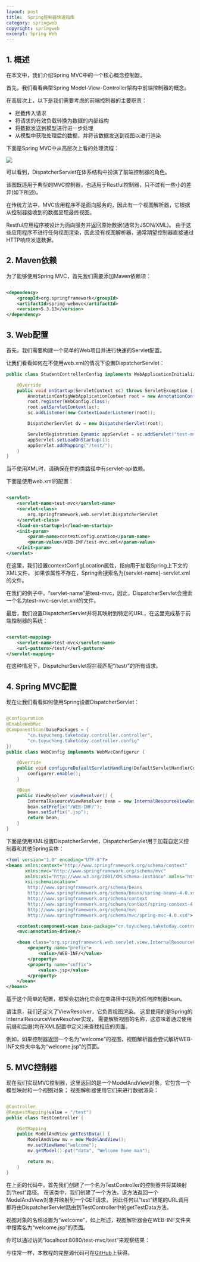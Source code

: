 ```yaml
---
layout: post
title:  Spring控制器快速指南
category: springweb
copyright: springweb
excerpt: Spring Web
---
```


## 1. 概述

在本文中，我们介绍Spring MVC中的一个核心概念控制器。

首先，我们看看典型Spring Model-View-Controller架构中前端控制器的概念。

在高层次上，以下是我们需要考虑的前端控制器的主要职责：

+ 拦截传入请求
+ 将请求的有效负载转换为数据的内部结构
+ 将数据发送到模型进行进一步处理
+ 从模型中获取处理后的数据，并将该数据发送到视图以进行渲染

下面是Spring MVC中从高层次上看的处理流程：

![](/assets/images/2023/springweb/springcontrollers01.png)

可以看到，DispatcherServlet在体系结构中扮演了前端控制器的角色。

该图既适用于典型的MVC控制器，也适用于Restful控制器，只不过有一些小的差异(如下所述)。

在传统方法中，MVC应用程序不是面向服务的，因此有一个视图解析器，它根据从控制器接收到的数据呈现最终视图。

Restful应用程序被设计为面向服务并返回原始数据(通常为JSON/XML)。
由于这些应用程序不进行任何视图渲染，因此没有视图解析器，通常期望控制器直接通过HTTP响应发送数据。

## 2. Maven依赖

为了能够使用Spring MVC，首先我们需要添加Maven依赖项：

```xml

<dependency>
    <groupId>org.springframework</groupId>
    <artifactId>spring-webmvc</artifactId>
    <version>5.3.13</version>
</dependency>
```

## 3. Web配置

首先，我们需要构建一个简单的Web项目并进行快速的Servlet配置。

让我们看看如何在不使用web.xml的情况下设置DispatcherServlet：

```java
public class StudentControllerConfig implements WebApplicationInitializer {

    @Override
    public void onStartup(ServletContext sc) throws ServletException {
        AnnotationConfigWebApplicationContext root = new AnnotationConfigWebApplicationContext();
        root.register(WebConfig.class);
        root.setServletContext(sc);
        sc.addListener(new ContextLoaderListener(root));

        DispatcherServlet dv = new DispatcherServlet(root);

        ServletRegistration.Dynamic appServlet = sc.addServlet("test-mvc", dv);
        appServlet.setLoadOnStartup(1);
        appServlet.addMapping("/test/");
    }
}
```

当不使用XML时，请确保在你的类路径中有servlet-api依赖。

下面是使用web.xml的配置：

```xml

<servlet>
    <servlet-name>test-mvc</servlet-name>
    <servlet-class>
        org.springframework.web.servlet.DispatcherServlet
    </servlet-class>
    <load-on-startup>1</load-on-startup>
    <init-param>
        <param-name>contextConfigLocation</param-name>
        <param-value>/WEB-INF/test-mvc.xml</param-value>
    </init-param>
</servlet>
```

在这里，我们设置contextConfigLocation属性，指向用于加载Spring上下文的XML文件。
如果该属性不存在，Spring会搜索名为{servlet-name}-servlet.xml的文件。

在我们的例子中，“servlet-name”是test-mvc，因此，DispatcherServlet会搜索一个名为test-mvc-servlet.xml的文件。

最后，我们设置DispatcherServlet并将其映射到特定的URL，在这里完成基于前端控制器的系统：

```xml

<servlet-mapping>
    <servlet-name>test-mvc</servlet-name>
    <url-pattern>/test/</url-pattern>
</servlet-mapping>
```

在这种情况下，DispatcherServlet将拦截匹配“/test/”的所有请求。

## 4. Spring MVC配置

现在让我们看看如何使用Spring设置DispatcherServlet：

```java

@Configuration
@EnableWebMvc
@ComponentScan(basePackages = {
        "cn.tuyucheng.taketoday.controller.controller",
        "cn.tuyucheng.taketoday.controller.config"
})
public class WebConfig implements WebMvcConfigurer {

    @Override
    public void configureDefaultServletHandling(DefaultServletHandlerConfigurer configurer) {
        configurer.enable();
    }

    @Bean
    public ViewResolver viewResolver() {
        InternalResourceViewResolver bean = new InternalResourceViewResolver();
        bean.setPrefix("/WEB-INF/");
        bean.setSuffix(".jsp");
        return bean;
    }
}
```

下面是使用XML设置DispatcherServlet，DispatcherServlet用于加载自定义控制器和其他Spring实体：

```xml
<?xml version="1.0" encoding="UTF-8"?>
<beans xmlns:context="http://www.springframework.org/schema/context"
       xmlns:mvc="http://www.springframework.org/schema/mvc"
       xmlns:xsi="http://www.w3.org/2001/XMLSchema-instance" xmlns="http://www.springframework.org/schema/beans"
       xsi:schemaLocation="
        http://www.springframework.org/schema/beans     
        http://www.springframework.org/schema/beans/spring-beans-4.0.xsd
        http://www.springframework.org/schema/context
        http://www.springframework.org/schema/context/spring-context-4.0.xsd
        http://www.springframework.org/schema/mvc
        http://www.springframework.org/schema/mvc/spring-mvc-4.0.xsd">

    <context:component-scan base-package="cn.tuyucheng.taketoday.controller.controller"/>
    <mvc:annotation-driven/>

    <bean class="org.springframework.web.servlet.view.InternalResourceViewResolver">
        <property name="prefix">
            <value>/WEB-INF/</value>
        </property>
        <property name="suffix">
            <value>.jsp</value>
        </property>
    </bean>
</beans>
```

基于这个简单的配置，框架会初始化它会在类路径中找到的任何控制器bean。

请注意，我们还定义了ViewResolver，它负责视图渲染。
这里使用的是Spring的InternalResourceViewResolver实现，
需要解析视图的名称，这意味着通过使用前缀和后缀(均在XML配置中定义)来查找相应的页面。

例如，如果控制器返回一个名为“welcome”的视图，视图解析器会尝试解析WEB-INF文件夹中名为“welcome.jsp”的页面。

## 5. MVC控制器

现在我们实现MVC控制器，这里返回的是一个ModelAndView对象，它包含一个模型映射和一个视图对象；
视图解析器使用它们来进行数据渲染：

```java

@Controller
@RequestMapping(value = "/test")
public class TestController {

    @GetMapping
    public ModelAndView getTestData() {
        ModelAndView mv = new ModelAndView();
        mv.setViewName("welcome");
        mv.getModel().put("data", "Welcome home man");

        return mv;
    }
}
```

在上面的代码中，首先我们创建了一个名为TestController的控制器并将其映射到“/test”路径。
在该类中，我们创建了一个方法，该方法返回一个ModelAndView对象并映射到一个GET请求，
因此任何以“test”结尾的URL调用都将由DispatcherServlet路由到TestController中的getTestData方法。

视图对象的名称设置为“welcome”，如上所述，视图解析器会在WEB-INF文件夹中搜索名为“welcome.jsp”的页面。

你可以通过访问“localhost:8080/test-mvc/test”来观察结果：


与往常一样，本教程的完整源代码可在[GitHub](https://github.com/tuyucheng7/taketoday-tutorial4j/tree/master/spring-web-modules)上获得。